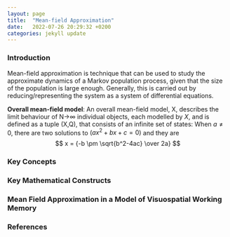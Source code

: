 ```yaml
---
layout: page
title:  "Mean-field Approximation"
date:   2022-07-26 20:29:32 +0200
categories: jekyll update
---
```

### Introduction
Mean-field approximation is technique that can be used to study the approximate dynamics of a Markov population process, given that the size of the population is large enough. Generally, this is carried out by reducing/representing the system as a system of differential equations.

**Overall mean-field model**: An overall mean-field model, X, describes the limit behaviour of N->&infin; individual objects, each modelled by *X*, and is defined as a tuple (X,Q), that consists of an infinite set of states:
When $a \ne 0$, there are two solutions to $(ax^2 + bx + c = 0)$ and they are 
$$ x = {-b \pm \sqrt{b^2-4ac} \over 2a} $$
    

### Key Concepts

### Key Mathematical Constructs
### Mean Field Approximation in a Model of Visuospatial Working Memory
### References

